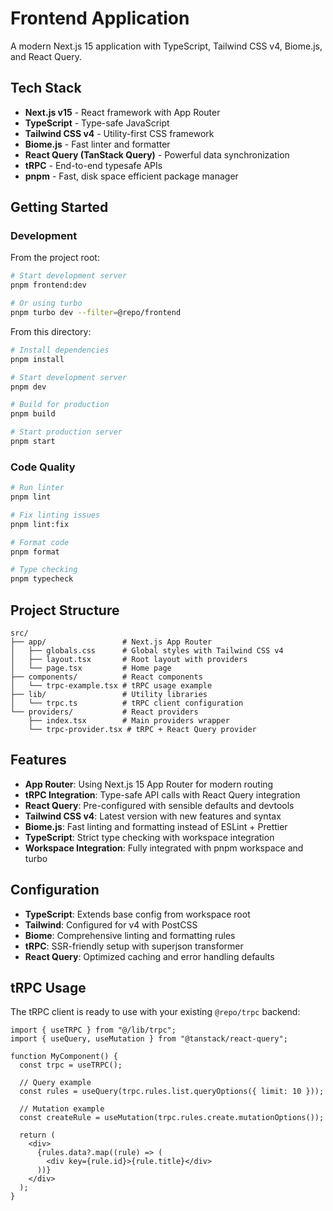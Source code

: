 # Frontend Application

A modern Next.js 15 application with TypeScript, Tailwind CSS v4, Biome.js, and React Query.

## Tech Stack

- **Next.js v15** - React framework with App Router
- **TypeScript** - Type-safe JavaScript
- **Tailwind CSS v4** - Utility-first CSS framework
- **Biome.js** - Fast linter and formatter
- **React Query (TanStack Query)** - Powerful data synchronization
- **tRPC** - End-to-end typesafe APIs
- **pnpm** - Fast, disk space efficient package manager

## Getting Started

### Development

From the project root:

```bash
# Start development server
pnpm frontend:dev

# Or using turbo
pnpm turbo dev --filter=@repo/frontend
```

From this directory:

```bash
# Install dependencies
pnpm install

# Start development server
pnpm dev

# Build for production
pnpm build

# Start production server
pnpm start
```

### Code Quality

```bash
# Run linter
pnpm lint

# Fix linting issues
pnpm lint:fix

# Format code
pnpm format

# Type checking
pnpm typecheck
```

## Project Structure

```
src/
├── app/                 # Next.js App Router
│   ├── globals.css      # Global styles with Tailwind CSS v4
│   ├── layout.tsx       # Root layout with providers
│   └── page.tsx         # Home page
├── components/          # React components
│   └── trpc-example.tsx # tRPC usage example
├── lib/                 # Utility libraries
│   └── trpc.ts          # tRPC client configuration
└── providers/           # React providers
    ├── index.tsx        # Main providers wrapper
    └── trpc-provider.tsx # tRPC + React Query provider
```

## Features

- **App Router**: Using Next.js 15 App Router for modern routing
- **tRPC Integration**: Type-safe API calls with React Query integration
- **React Query**: Pre-configured with sensible defaults and devtools
- **Tailwind CSS v4**: Latest version with new features and syntax
- **Biome.js**: Fast linting and formatting instead of ESLint + Prettier
- **TypeScript**: Strict type checking with workspace integration
- **Workspace Integration**: Fully integrated with pnpm workspace and turbo

## Configuration

- **TypeScript**: Extends base config from workspace root
- **Tailwind**: Configured for v4 with PostCSS
- **Biome**: Comprehensive linting and formatting rules
- **tRPC**: SSR-friendly setup with superjson transformer
- **React Query**: Optimized caching and error handling defaults

## tRPC Usage

The tRPC client is ready to use with your existing `@repo/trpc` backend:

```tsx
import { useTRPC } from "@/lib/trpc";
import { useQuery, useMutation } from "@tanstack/react-query";

function MyComponent() {
  const trpc = useTRPC();

  // Query example
  const rules = useQuery(trpc.rules.list.queryOptions({ limit: 10 }));

  // Mutation example
  const createRule = useMutation(trpc.rules.create.mutationOptions());

  return (
    <div>
      {rules.data?.map((rule) => (
        <div key={rule.id}>{rule.title}</div>
      ))}
    </div>
  );
}
```
